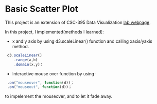 # Basic Scatter Plot
This project is an extension of CSC-395 Data Visualization [lab webpage](http://www.cs.grinnell.edu/~curtsinger/teaching/2017S/CSC395/labs/08.scatter-plot.html).

In this project, I implemented(methods I learned):

+ x and y axis by using d3.scaleLinear() function and calling xaxis/yaxis method.
```js
 d3.scaleLinear()
    .range(a,b)
    .domain(x,y)；
````

+ Interactive mouse over function by using ·
```js
 .on("mouseover", function(d))； 
 .on("mouseout", function(d))；
```
to impelement the mouseover, and to let it fade away.
